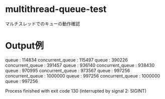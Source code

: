 # multithread-queue-test
マルチスレッドでのキューの動作確認

# Output例
queue : 114834
concurrent_queue : 115497
queue : 390226
concurrent_queue : 391457
queue : 936140
concurrent_queue : 938430
queue : 970995
concurrent_queue : 973567
queue : 997256
concurrent_queue : 1000000
queue : 997256
concurrent_queue : 1000000
queue : 997256

Process finished with exit code 130 (interrupted by signal 2: SIGINT)
